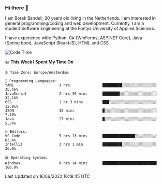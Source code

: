 ### Hi there 👋

I am Borek Bandell, 20 years old living in the Netherlands. I am interested in general programming/coding and web development. Currently, I am a student Software Engineering at the Fontys University of Applied Sciences.

I have experience with: Python, C# (WinForms, ASP.NET Core), Java (Spring boot), JavaScript (ReactJS), HTML and CSS.

<!--START_SECTION:waka-->
![Code Time](http://img.shields.io/badge/Code%20Time-184%20hrs%2044%20mins-blue)

📊 **This Week I Spent My Time On** 

```text
⌚︎ Time Zone: Europe/Amsterdam

💬 Programming Languages: 
YAML                     3 hrs               █████████░░░░░░░░░░░░░░░░   36.46% 
JavaScript               2 hrs 39 mins       ████████░░░░░░░░░░░░░░░░░   32.16% 
CSS                      1 hr 3 mins         ███░░░░░░░░░░░░░░░░░░░░░░   12.91% 
JSON                     35 mins             █░░░░░░░░░░░░░░░░░░░░░░░░   7.19% 
Java                     27 mins             █░░░░░░░░░░░░░░░░░░░░░░░░   5.54%

🔥 Editors: 
VS Code                  5 hrs 13 mins       ███████████████░░░░░░░░░░   63.4% 
IntelliJ                 3 hrs 1 min         █████████░░░░░░░░░░░░░░░░   36.6%

💻 Operating System: 
Windows                  8 hrs 14 mins       █████████████████████████   100.0%

```


 Last Updated on 16/06/2022 16:19:45 UTC
<!--END_SECTION:waka-->

<!--**tcBorek2002/tcBorek2002** is a ✨ _special_ ✨ repository because its `README.md` (this file) appears on your GitHub profile.

Here are some ideas to get you started:

- 🔭 I’m currently working on ...
- 🌱 I’m currently learning ...
- 👯 I’m looking to collaborate on ...
- 🤔 I’m looking for help with ...
- 💬 Ask me about ...
- 📫 How to reach me: ...
- 😄 Pronouns: ...
- ⚡ Fun fact: ...
-->
